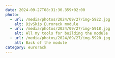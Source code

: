 ```yaml
---
date: 2024-09-27T08:31:30.359+02:00
photo:
  - url: /media/photos/2024/09/27/img-5922.jpg
    alt: DivSkip Eurorack module
  - url: /media/photos/2024/09/27/img-5918.jpg
    alt: All my tools for building the module
  - url: /media/photos/2024/09/27/img-5920.jpg
    alt: Back of the module
category: eurorack
---
```

